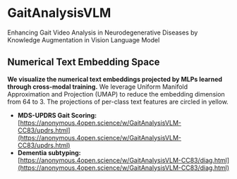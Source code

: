 # GaitAnalysisVLM
Enhancing Gait Video Analysis in Neurodegenerative Diseases by Knowledge Augmentation in Vision Language Model
## Numerical Text Embedding Space
**We visualize the numerical text embeddings projected by MLPs learned through cross-modal training.** We leverage Uniform Manifold Approximation and Projection (UMAP) to reduce the embedding dimension from 64 to 3. The projections of per-class text features are circled in yellow. 
* **MDS-UPDRS Gait Scoring:** 
  [https://anonymous.4open.science/w/GaitAnalysisVLM-CC83/updrs.html](https://anonymous.4open.science/w/GaitAnalysisVLM-CC83/updrs.html)
* **Dementia subtyping:** 
  [https://anonymous.4open.science/w/GaitAnalysisVLM-CC83/diag.html](https://anonymous.4open.science/w/GaitAnalysisVLM-CC83/diag.html)
